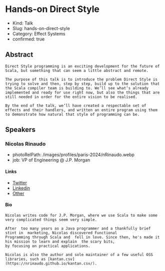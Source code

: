 # Hands-on Direct Style

- Kind: Talk
- Slug: hands-on-direct-style
- Category: Effect Systems
- confirmed: true

## Abstract

```
Direct Style programming is an exciting development for the future of Scala, but something that can seem a little abstract and remote.

The purpose of this talk is to introduce the problem Direct Style is trying to solve and then, step by step, build up to the solution that the Scala compiler team is building to. We’ll see what’s already implemented and ready for use right now, but also the things that are still needed in order for the entire vision to be realised.

By the end of the talk, we’ll have created a respectable set of effects and their handlers, and written an entire program using them to demonstrate how natural that style of programming can be.
```

## Speakers

### Nicolas Rinaudo

- photoRelPath: /images/profiles/paris-2024/nRinaudo.webp
- job: VP of Engineering @ J.P. Morgan

#### Links

- [Twitter](https://x.com/NicolasRinaudo)
- [Linkedin](https://www.linkedin.com/in/nicolasrinaudo)
- [Other](https://nrinaudo.github.io/)

#### Bio

```
Nicolas writes code for J.P. Morgan, where we use Scala to make some very complicated things seem very simple.

After  too many years as a Java programmer and a thankfully brief stint in  marketing, Nicolas discovered Functional
Programming through Scala and  fell in love. Since then, he's made it his mission to learn and explain  the scary bits,
by focusing on practical applications.

Nicolas is also the author and sole maintainer of a few useful OSS libraries, such as [kantan.csv](https://nrinaudo.github.io/kantan.csv/).
```
